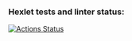 ### Hexlet tests and linter status:
[![Actions Status](https://github.com/Suban05/rails-project-64/actions/workflows/hexlet-check.yml/badge.svg)](https://github.com/Suban05/rails-project-64/actions)